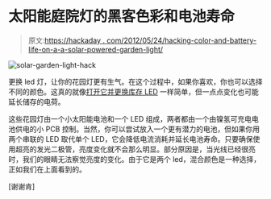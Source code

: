 # 太阳能庭院灯的黑客色彩和电池寿命

> 原文:[https://hackaday . com/2012/05/24/hacking-color-and-battery-life-on-a-a-solar-powered-garden-light/](https://hackaday.com/2012/05/24/hacking-color-and-battery-life-on-a-solar-powered-garden-light/)

![](../Images/147537fc19c461309b74b1ed6389d5d8.png "solar-garden-light-hack")

更换 led 灯，让你的花园灯更有生气。在这个过程中，如果你喜欢，你也可以选择不同的颜色。这真的就像[打开它并更换库存 LED](http://www.bigclive.com/solar.htm) 一样简单，但一点点变化也可能延长储存的电荷。

这些花园灯由一个小太阳能电池和一个 LED 组成，两者都由一个由镍氢可充电电池供电的小 PCB 控制。当然，你可以尝试放入一个更有潜力的电池，但如果你用两个串联的 LED 取代单个 LED，它会降低电流消耗并延长电池寿命。只要确保使用超亮的发光二极管，亮度变化就不会那么明显。部分原因是，当光线已经很亮时，我们的眼睛无法察觉亮度的变化。由于它是两个 led，混合颜色是一种选择，正如我们在上面看到的。

[谢谢肯]